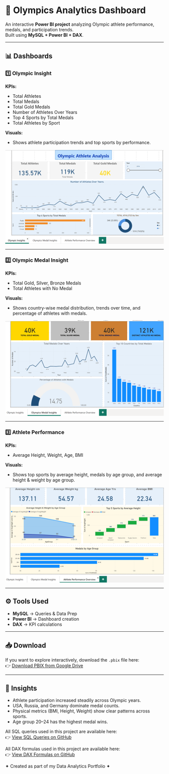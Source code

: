 # 🏅 Olympics Analytics Dashboard

An interactive **Power BI project** analyzing Olympic athlete performance, medals, and participation trends.  
Built using **MySQL + Power BI + DAX**.

---

## 📊 Dashboards

### 1️⃣ Olympic Insight
**KPIs:**
- Total Athletes  
- Total Medals  
- Total Gold Medals  
- Number of Athletes Over Years  
- Top 4 Sports by Total Medals  
- Total Athletes by Sport  

**Visuals:**  
- Shows athlete participation trends and top sports by performance.  

![Olympic Insight](Dashboard1.png)

---

### 2️⃣ Olympic Medal Insight
**KPIs:**
- Total Gold, Silver, Bronze Medals  
- Total Athletes with No Medal  

**Visuals:**  
- Shows country-wise medal distribution, trends over time, and percentage of athletes with medals.  

![Olympic Medal Insight](Dashboard2.png)

---

### 3️⃣ Athlete Performance
**KPIs:**
- Average Height, Weight, Age, BMI  

**Visuals:**  
- Shows top sports by average height, medals by age group, and average height & weight by age group.  

![Athlete Performance](Dashboard3.png)

---

## ⚙️ Tools Used
- **MySQL** → Queries & Data Prep  
- **Power BI** → Dashboard creation  
- **DAX** → KPI calculations  

---

## 📥 Download
If you want to explore interactively, download the `.pbix` file here:  
👉 [Download PBIX from Google Drive](https://drive.google.com/file/d/10_Itt3zM0l_lNMhxFpsyOamOSGoDvSu1/view?usp=sharing)

---

## 🚀 Insights
- Athlete participation increased steadily across Olympic years.  
- USA, Russia, and Germany dominate medal counts.  
- Physical metrics (BMI, Height, Weight) show clear patterns across sports.  
- Age group 20–24 has the highest medal wins.  

All SQL queries used in this project are available here:  
👉 [View SQL Queries on GitHub](./Olympics_Queries.sql)


All DAX formulas used in this project are available here:  
👉 [View DAX Formulas on GitHub](./Olympics_DAX.txt)


✦ Created as part of my Data Analytics Portfolio ✦

